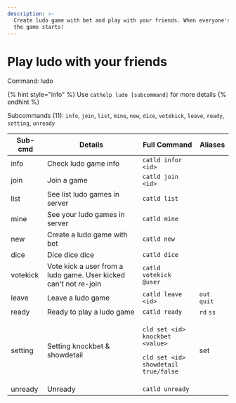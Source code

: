 ```yaml
---
description: >-
  Create ludo game with bet and play with your friends. When everyone's ready,
  the game starts!
---
```


# Play ludo with your friends

Command: ludo

{% hint style="info" %}
Use `cathelp ludo [subcommand]` for more details
{% endhint %}

Subcommands (11): `info`, `join`, `list`, `mine`, `new`, `dice`, `votekick`, `leave`, `ready`, `setting`, `unready`

| Sub-cmd  | Details                                                          | Full Command                                                                                                                  | Aliases      |
| -------- | ---------------------------------------------------------------- | ----------------------------------------------------------------------------------------------------------------------------- | ------------ |
| info     | Check ludo game info                                             | `catld infor <id>`                                                                                                            |              |
| join     | Join a game                                                      | `catld join <id>`                                                                                                             |              |
| list     | See list ludo games in server                                    | `catld list`                                                                                                                  |              |
| mine     | See your ludo games in server                                    | `catld mine`                                                                                                                  |              |
| new      | Create a ludo game with bet                                      | `catld new`                                                                                                                   |              |
| dice     | Dice dice dice                                                   | `catld dice`                                                                                                                  |              |
| votekick | Vote kick a user from a ludo game. User kicked can't not re-join | `catld votekick @user`                                                                                                        |              |
| leave    | Leave a ludo game                                                | `catld leave <id>`                                                                                                            | `out` `quit` |
| ready    | Ready to play a ludo game                                        | `catld ready`                                                                                                                 | `rd` `ss`    |
| setting  | Setting knockbet & showdetail                                    | <p><code>cld set &#x3C;id> knockbet &#x3C;value></code></p><p></p><p><code>cld set &#x3C;id> showdetail true/false</code></p> | set          |
| unready  | Unready                                                          | `catld unready`                                                                                                               |              |
